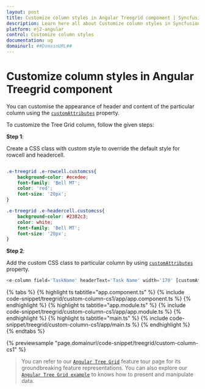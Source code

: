 ```yaml
---
layout: post
title: Customize column styles in Angular Treegrid component | Syncfusion
description: Learn here all about Customize column styles in Syncfusion Angular Treegrid component of Syncfusion Essential JS 2 and more.
platform: ej2-angular
control: Customize column styles 
documentation: ug
domainurl: ##DomainURL##
---
```


# Customize column styles in Angular Treegrid component

You can customise the appearance of header and content of the particular column using the [`customAttributes`](https://ej2.syncfusion.com/angular/documentation/api/treegrid/column/#customattributes) property.

To customize the Tree Grid column, follow the given steps:

**Step 1**:

Create a CSS class with custom style to override the default style for rowcell and headercell.

```css

.e-treegrid .e-rowcell.customcss{
    background-color: #ecedee;
    font-family: 'Bell MT';
    color: 'red';
    font-size: '20px';
}

.e-treegrid .e-headercell.customcss{
    background-color: #2382c3;
    color: white;
    font-family: 'Bell MT';
    font-size: '20px';
}

```

**Step 2**:

Add the custom CSS class to particular column by using [`customAttributes`](https://ej2.syncfusion.com/angular/documentation/api/treegrid/column/#customattributes) property.

```typescript
<e-column field='TaskName' headerText='Task Name' width='170' [customAttributes]='customAttributes'></e-column>

```

{% tabs %}
{% highlight ts tabtitle="app.component.ts" %}
{% include code-snippet/treegrid/custom-column-cs1/app/app.component.ts %}
{% endhighlight %}
{% highlight ts tabtitle="app.module.ts" %}
{% include code-snippet/treegrid/custom-column-cs1/app/app.module.ts %}
{% endhighlight %}
{% highlight ts tabtitle="main.ts" %}
{% include code-snippet/treegrid/custom-column-cs1/app/main.ts %}
{% endhighlight %}
{% endtabs %}
  
{% previewsample "page.domainurl/code-snippet/treegrid/custom-column-cs1" %}

> You can refer to our [`Angular Tree Grid`](https://www.syncfusion.com/angular-ui-components/angular-tree-grid) feature tour page for its groundbreaking feature representations. You can also explore our [`Angular Tree Grid example`](https://ej2.syncfusion.com/angular/demos/#/material/treegrid/treegrid-overview) to knows how to present and manipulate data.